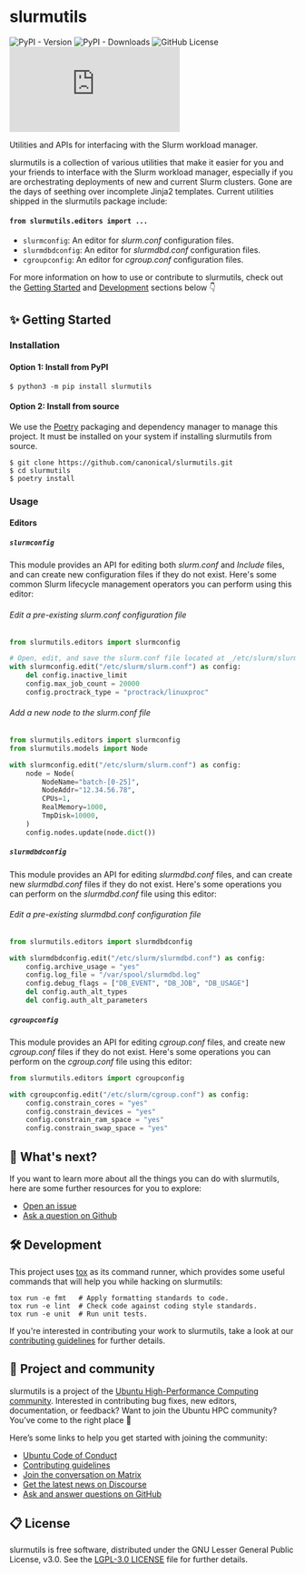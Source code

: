 # slurmutils

![PyPI - Version](https://img.shields.io/pypi/v/slurmutils)
![PyPI - Downloads](https://img.shields.io/pypi/dm/slurmutils)
![GitHub License](https://img.shields.io/github/license/charmed-hpc/slurmutils)
[![Matrix](https://img.shields.io/matrix/ubuntu-hpc%3Amatrix.org?logo=matrix&label=ubuntu-hpc)](https://matrix.to/#/#hpc:ubuntu.com)

Utilities and APIs for interfacing with the Slurm workload manager.

slurmutils is a collection of various utilities that make it easier 
for you and your friends to interface with the Slurm workload manager, especially if you 
are orchestrating deployments of new and current Slurm clusters. Gone are the days of
seething over incomplete Jinja2 templates. Current utilities shipped in the 
slurmutils package include:

#### `from slurmutils.editors import ...`

* `slurmconfig`: An editor for _slurm.conf_ configuration files.
* `slurmdbdconfig`: An editor for _slurmdbd.conf_ configuration files.
* `cgroupconfig`: An editor for _cgroup.conf_ configuration files.

For more information on how to use or contribute to slurmutils, 
check out the [Getting Started](#-getting-started) and [Development](#-development) 
sections below 👇

## ✨ Getting Started

### Installation

#### Option 1: Install from PyPI

```shell
$ python3 -m pip install slurmutils
```

#### Option 2: Install from source

We use the [Poetry](https://python-poetry.org) packaging and dependency manager to
manage this project. It must be installed on your system if installing slurmutils
from source.

```shell
$ git clone https://github.com/canonical/slurmutils.git
$ cd slurmutils
$ poetry install
```

### Usage

#### Editors

##### `slurmconfig`

This module provides an API for editing both _slurm.conf_ and _Include_ files,
and can create new configuration files if they do not exist. Here's some common Slurm
lifecycle management operators you can perform using this editor:

###### Edit a pre-existing _slurm.conf_ configuration file

```python
from slurmutils.editors import slurmconfig

# Open, edit, and save the slurm.conf file located at _/etc/slurm/slurm.conf_.
with slurmconfig.edit("/etc/slurm/slurm.conf") as config:
    del config.inactive_limit
    config.max_job_count = 20000
    config.proctrack_type = "proctrack/linuxproc"
```

###### Add a new node to the _slurm.conf_ file

```python
from slurmutils.editors import slurmconfig
from slurmutils.models import Node

with slurmconfig.edit("/etc/slurm/slurm.conf") as config:
    node = Node(
        NodeName="batch-[0-25]", 
        NodeAddr="12.34.56.78", 
        CPUs=1, 
        RealMemory=1000, 
        TmpDisk=10000,
    )
    config.nodes.update(node.dict())
```

##### `slurmdbdconfig`

This module provides an API for editing _slurmdbd.conf_ files, and can create new
_slurmdbd.conf_ files if they do not exist. Here's some operations you can perform
on the _slurmdbd.conf_ file using this editor:

###### Edit a pre-existing _slurmdbd.conf_ configuration file

```python
from slurmutils.editors import slurmdbdconfig

with slurmdbdconfig.edit("/etc/slurm/slurmdbd.conf") as config:
    config.archive_usage = "yes"
    config.log_file = "/var/spool/slurmdbd.log"
    config.debug_flags = ["DB_EVENT", "DB_JOB", "DB_USAGE"]
    del config.auth_alt_types
    del config.auth_alt_parameters
```

##### `cgroupconfig`

This module provides an API for editing _cgroup.conf_ files, and create new _cgroup.conf_
files if they do not exist. Here's some operations you can perform on the _cgroup.conf_
file using this editor:

```python
from slurmutils.editors import cgroupconfig

with cgroupconfig.edit("/etc/slurm/cgroup.conf") as config:
    config.constrain_cores = "yes"
    config.constrain_devices = "yes"
    config.constrain_ram_space = "yes"
    config.constrain_swap_space = "yes"
```

## 🤔 What's next?

If you want to learn more about all the things you can do with slurmutils, 
here are some further resources for you to explore:

* [Open an issue](https://github.com/charmed-hpc/slurmutils/issues/new?title=ISSUE+TITLE&body=*Please+describe+your+issue*)
* [Ask a question on Github](https://github.com/orgs/charmed-hpc/discussions/categories/q-a)

## 🛠️ Development

This project uses [tox](https://tox.wiki) as its command runner, which provides 
some useful commands that will help you while hacking on slurmutils:

```shell
tox run -e fmt   # Apply formatting standards to code.
tox run -e lint  # Check code against coding style standards.
tox run -e unit  # Run unit tests.
```

If you're interested in contributing your work to slurmutils, 
take a look at our [contributing guidelines](./CONTRIBUTING.md) for further details.

## 🤝 Project and community

slurmutils is a project of the [Ubuntu High-Performance Computing community](https://ubuntu.com/community/governance/teams/hpc).
Interested in contributing bug fixes, new editors, documentation, or feedback? Want to join the Ubuntu HPC community? You’ve come to the right place 🤩

Here’s some links to help you get started with joining the community:

* [Ubuntu Code of Conduct](https://ubuntu.com/community/ethos/code-of-conduct)
* [Contributing guidelines](./CONTRIBUTING.md)
* [Join the conversation on Matrix](https://matrix.to/#/#hpc:ubuntu.com)
* [Get the latest news on Discourse](https://discourse.ubuntu.com/c/hpc/151)
* [Ask and answer questions on GitHub](https://github.com/orgs/charmed-hpc/discussions/categories/q-a)

## 📋 License

slurmutils is free software, distributed under the GNU Lesser General Public License, v3.0.
See the [LGPL-3.0 LICENSE](./LICENSE) file for further details.
